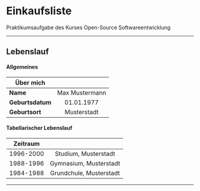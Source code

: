 # Einkaufsliste
Praktikumsaufgabe des Kurses Open-Source Softwareentwicklung

---

## Lebenslauf

#### Allgemeines

| Über mich      |                        |
| ------------- |:----------------------:| 
| **Name**          | Max Mustermann | 
| **Geburtsdatum**     | 01.01.1977 |  
| **Geburtsort**      | Musterstadt |   


#### Tabellarischer Lebenslauf

| Zeitraum      |                        |
| ------------- |:----------------------:| 
| 1996-2000     | Studium, Musterstadt |
| 1988-1996     | Gymnasium, Musterstadt |
| 1984-1988     | Grundchule, Musterstadt|  
    


---